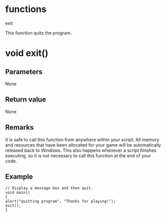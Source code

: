 # functions

exit




This function quits the program.


# void exit()

## Parameters

None

## Return value

None

## Remarks

It is safe to call this function from anywhere within your script. All memory and resources that have been allocated for your game will be automatically released back to Windows. This also happens whenever a script finishes executing, so it is not necessary to call this function at the end of your code.

## Example

```
// Display a message box and then quit.
void main()
{
alert("quitting program", "Thanks for playing!");
exit();
}
```
